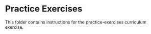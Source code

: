 # Practice Exercises

This folder contains instructions for the practice-exercises curriculum exercise.
